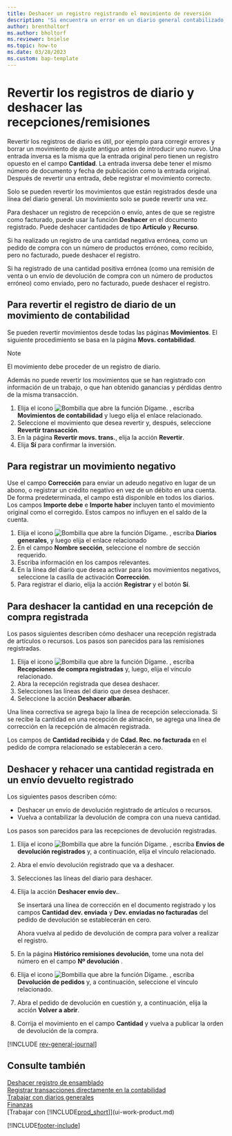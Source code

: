 ```yaml
---
title: Deshacer un registro registrando el movimiento de reversión
description: 'Si encuentra un error en un diario general contabilizado, puede utilizar la acción Revertir transacción para deshacer el registro con una prueba de auditoria correcta.'
author: brentholtorf
ms.author: bholtorf
ms.reviewer: bnielse
ms.topic: how-to
ms.date: 03/28/2023
ms.custom: bap-template
---
```

# <a name="reverse-journal-postings-and-undo-receiptsshipments"></a>Revertir los registros de diario y deshacer las recepciones/remisiones

Revertir los registros de diario es útil, por ejemplo para corregir errores y borrar un movimiento de ajuste antiguo antes de introducir uno nuevo. Una entrada inversa es la misma que la entrada original pero tienen un registro opuesto en el campo **Cantidad**. La entrada inversa debe tener el mismo número de documento y fecha de publicación como la entrada original. Después de revertir una entrada, debe registrar el movimiento correcto.

Solo se pueden revertir los movimientos que están registrados desde una línea del diario general. Un movimiento solo se puede revertir una vez.

Para deshacer un registro de recepción o envío, antes de que se registre como facturado, puede usar la función **Deshacer** en el documento registrado. Puede deshacer cantidades de tipo **Artículo** y **Recurso**.

Si ha realizado un registro de una cantidad negativa errónea, como un pedido de compra con un número de productos erróneo, como recibido, pero no facturado, puede deshacer el registro.

Si ha registrado de una cantidad positiva errónea (como una remisión de venta o un envío de devolución de compra con un número de productos erróneo) como enviado, pero no facturado, puede deshacer el registro.

## <a name="to-reverse-the-journal-posting-of-a-general-ledger-entry"></a>Para revertir el registro de diario de un movimiento de contabilidad

Se pueden revertir movimientos desde todas las páginas **Movimientos**. El siguiente procedimiento se basa en la página **Movs. contabilidad**.

> [!NOTE]
> El movimiento debe proceder de un registro de diario.
>
> Además no puede revertir los movimientos que se han registrado con información de un trabajo, o que han obtenido ganancias y pérdidas dentro de la misma transacción.

1. Elija el icono ![Bombilla que abre la función Dígame.](media/ui-search/search_small.png "Dígame qué desea hacer") , escriba **Movimientos de contabilidad** y luego elija el enlace relacionado.
2. Seleccione el movimiento que desea revertir y, después, seleccione **Revertir transacción**.
3. En la página **Revertir movs. trans.**, elija la acción **Revertir**.
4. Elija **Sí** para confirmar la inversión.

## <a name="to-post-a-negative-entry"></a>Para registrar un movimiento negativo

Use el campo **Corrección** para enviar un adeudo negativo en lugar de un abono, o registrar un crédito negativo en vez de un débito en una cuenta. De forma predeterminada, el campo está disponible en todos los diarios. Los campos **Importe debe** e **Importe haber** incluyen tanto el movimiento original como el corregido. Estos campos no influyen en el saldo de la cuenta.  

1. Elija el icono ![Bombilla que abre la función Dígame.](media/ui-search/search_small.png "Dígame qué desea hacer") , escriba **Diarios generales**, y luego elija el enlace relacionado  
2. En el campo **Nombre sección**, seleccione el nombre de sección requerido.  
3. Escriba información en los campos relevantes.  
4. En la línea del diario que desea activar para los movimientos negativos, seleccione la casilla de activación **Corrección**.  
5. Para registrar el diario, elija la acción **Registrar** y el botón **Sí**.

## <a name="to-undo-a-quantity-on-a-posted-purchase-receipt"></a>Para deshacer la cantidad en una recepción de compra registrada

Los pasos siguientes describen cómo deshacer una recepción registrada de artículos o recursos. Los pasos son parecidos para las remisiones registradas.

1. Elija el icono ![Bombilla que abre la función Dígame.](media/ui-search/search_small.png "Dígame qué desea hacer") , escriba **Recepciones de compra registradas** y, luego, elija el vínculo relacionado.  
2. Abra la recepción registrada que desea deshacer.  
3. Selecciones las líneas del diario que desea deshacer.  
4. Seleccione la acción **Deshacer albarán**.

Una línea correctiva se agrega bajo la línea de recepción seleccionada. Si se recibe la cantidad en una recepción de almacén, se agrega una línea de corrección en la recepción de almacén registrada.  

Los campos de **Cantidad recibida** y de **Cdad. Rec. no facturada** en el pedido de compra relacionado se establecerán a cero.

## <a name="to-undo-and-then-redo-a-quantity-posting-on-a-posted-return-shipment"></a>Deshacer y rehacer una cantidad registrada en un envío devuelto registrado

Los siguientes pasos describen cómo:

* Deshacer un envío de devolución registrado de artículos o recursos.
* Vuelva a contabilizar la devolución de compra con una nueva cantidad.

Los pasos son parecidos para las recepciones de devolución registradas.

1. Elija el icono ![Bombilla que abre la función Dígame.](media/ui-search/search_small.png "Dígame qué desea hacer") , escriba **Envíos de devolución registrados** y, a continuación, elija el vínculo relacionado.  
2. Abra el envío devolución registrado que va a deshacer.
3. Selecciones las líneas del diario para deshacer.  

4. Elija la acción **Deshacer envío dev.**.  

    Se insertará una línea de corrección en el documento registrado y los campos **Cantidad dev. enviada** y **Dev. enviadas no facturadas** del pedido de devolución se establecerán en cero.  

    Ahora vuelva al pedido de devolución de compra para volver a realizar el registro.  

5. En la página **Histórico remisiones devolución**, tome una nota del número en el campo **Nº devolución** .  
6. Elija el icono ![Bombilla que abre la función Dígame.](media/ui-search/search_small.png "Dígame qué desea hacer") , escriba **Devolución de pedidos** y, a continuación, seleccione el vínculo relacionado.  
7. Abra el pedido de devolución en cuestión y, a continuación, elija la acción **Volver a abrir**.  
8. Corrija el movimiento en el campo **Cantidad** y vuelva a publicar la orden de devolución de la compra.  

[!INCLUDE [rev-general-journal](includes/rev-general-journal.md)]

## <a name="see-also"></a>Consulte también

[Deshacer registro de ensamblado](assembly-how-to-undo-assembly-posting.md)  
[Registrar transacciones directamente en la contabilidad](finance-how-post-transactions-directly.md)  
[Trabajar con diarios generales](ui-work-general-journals.md)  
[Finanzas](finance.md)  
[Trabajar con [!INCLUDE[prod_short](includes/prod_short.md)]](ui-work-product.md)  

[!INCLUDE[footer-include](includes/footer-banner.md)]
